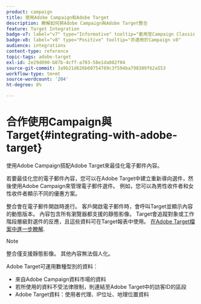 ```yaml
---
product: campaign
title: 使用Adobe Campaign和Adobe Target
description: 瞭解如何將Adobe Campaign與Adobe Target整合
feature: Target Integration
badge-v7: label="v7" type="Informative" tooltip="套用至Campaign Classic v7"
badge-v8: label="v8" type="Positive" tooltip="亦適用於Campaign v8"
audience: integrations
content-type: reference
topic-tags: adobe-target
exl-id: 2e29d090-b87b-4cff-a703-58e1da082f04
source-git-commit: 3a9b21d626b60754789c3f594ba798309f62a553
workflow-type: tm+mt
source-wordcount: '204'
ht-degree: 0%

---
```


# 合作使用Campaign與Target{#integrating-with-adobe-target}



使用Adobe Campaign搭配Adobe Target來最佳化電子郵件內容。

若要最佳化您的電子郵件內容，您可以在Adobe Target中建立重新導向選件，然後使用Adobe Campaign來管理電子郵件選件。 例如，您可以為男性收件者和女性收件者顯示不同的優惠方案。

整合會在電子郵件開啟時進行。 客戶開啟電子郵件時，會呼叫Target並顯示內容的動態版本。 內容包含所有瀏覽器都支援的靜態影像。 Target會追蹤對象或工作階段層級對選件的反應，且這些資料可在Target報表中使用。 [在Adobe Target檔案中進一步瞭解](https://experienceleague.adobe.com/docs/target/using/integrate/campaign-and-target.html).


>[!NOTE]
>
>整合僅支援靜態影像。 其他內容無法個人化。

Adobe Target可運用數種型別的資料：

* 來自Adobe Campaign資料市場的資料
* 若所使用的資料不受法律限制，則連結至Adobe Target中的訪客ID的區段
* Adobe Target資料：使用者代理、IP位址、地理位置資料
